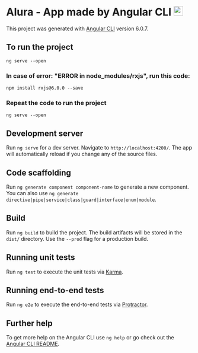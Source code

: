 # Alura -  App made by Angular CLI <img src="https://github.com/ste2021/images-icons/blob/master/iconfinder_angular-js_3069652.png" width=25 height=26 />

This project was generated with [Angular CLI](https://github.com/angular/angular-cli) version 6.0.7.

## To run the project

```ng serve --open```

### In case of error: "ERROR in node_modules/rxjs", run this code:

``npm install rxjs@6.0.0 --save``

### Repeat the code to run the project

```ng serve --open```

## Development server

Run `ng serve` for a dev server. Navigate to `http://localhost:4200/`. The app will automatically reload if you change any of the source files.

## Code scaffolding

Run `ng generate component component-name` to generate a new component. You can also use `ng generate directive|pipe|service|class|guard|interface|enum|module`.

## Build

Run `ng build` to build the project. The build artifacts will be stored in the `dist/` directory. Use the `--prod` flag for a production build.

## Running unit tests

Run `ng test` to execute the unit tests via [Karma](https://karma-runner.github.io).

## Running end-to-end tests

Run `ng e2e` to execute the end-to-end tests via [Protractor](http://www.protractortest.org/).

## Further help

To get more help on the Angular CLI use `ng help` or go check out the [Angular CLI README](https://github.com/angular/angular-cli/blob/master/README.md).
